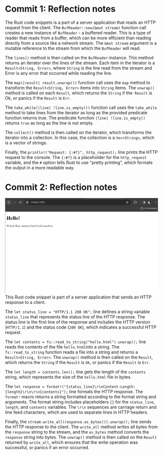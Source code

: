 # Commit 1: Reflection notes
The Rust code snippets is a part of a server application that reads an HTTP request from the client. 
The `BufReader::new(&mut stream)` function call creates a new instance of `BufReader` - a buffered reader. This is a type of reader that reads from a buffer, which can be more efficient than reading directly from a source like a network stream. The `&mut stream` argument is a mutable reference to the stream from which the `BufReader` will read.

The `lines()` method is then called on the `BufReader` instance. This method returns an iterator over the lines of the stream. Each item in the iterator is a `Result<String, Error>`, where `String` is the line read from the stream and Error is any error that occurred while reading the line.

The `map(|result| result.unwrap())` function call uses the `map` method to transform the `Result<String, Error>` items into `String` items. The `unwrap()` method is called on each `Result`, which returns the `String` if the` Result` is Ok, or panics if the `Result` is `Err`.

The `take_while(|line| !line.is_empty())` function call uses the `take_while` method to take lines from the iterator as long as the provided predicate function returns true. The predicate function `|line| !line.is_empty()` returns `true` as long as the line is not empty.

The `collect()` method is then called on the iterator, which transforms the iterator into a collection. In this case, the collection is a `Vec<String>`, which is a vector of strings.

Finally, the `println!("Request: {:#?}", http_request);` line prints the HTTP request to the console. The `{:#?}` is a placeholder for the `http_request` variable, and the `#` option tells Rust to use "pretty printing", which formats the output in a more readable way.

# Commit 2: Reflection notes
![Commit 2 screen capture](/assets/commit2.png)
This Rust code snippet is part of a server application that sends an HTTP response to a client.

The `let status_line = "HTTP/1.1 200 OK";` line defines a string variable `status_line` that represents the status line of the HTTP response. The status line is the first line of the response and includes the HTTP version (`HTTP/1.1`) and the status code (`200 OK`), which indicates a successful HTTP request.

The `let contents = fs::read_to_string("hello.html").unwrap();` line reads the contents of the file `hello.html`into a string. The `fs::read_to_string` function reads a file into a string and returns a `Result<String, Error>`. The `unwrap()` method is then called on the `Result`, which returns the `String` if the `Result` is `Ok`, or panics if the `Result` is `Err`.

The `let length = contents.len();` line gets the length of the `contents` string, which represents the size of the `hello.html` file in bytes.

The `let response = format!("{status_line}\r\nContent-Length: {length}\r\n\r\n{contents}");` line formats the HTTP response. The `format!` macro returns a string formatted according to the format string and arguments. The format string includes placeholders `{}` for the `status_line`, `length`, and `contents` variables. The `\r\n` sequences are carriage return and line feed characters, which are used to separate lines in HTTP headers.

Finally, the `stream.write_all(response.as_bytes()).unwrap();` line sends the HTTP response to the client. The `write_all` method writes all bytes from the `response` string to the stream, and the `as_bytes` method converts the `response` string into bytes. The `unwrap()` method is then called on the `Result` returned by `write_all`, which ensures that the write operation was successful, or panics if an error occurred.
